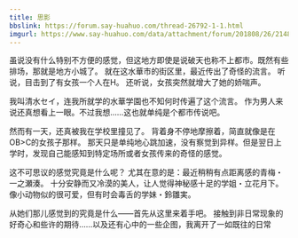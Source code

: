 ```yaml
---
title: 思影
bbslink: https://forum.say-huahuo.com/thread-26792-1-1.html
imgurl: https://www.say-huahuo.com/data/attachment/forum/201808/26/214848r1rq1pi5ibir9bpm.jpg
---
```


虽说没有什么特别不方便的感觉，但这地方即使是说破天也称不上都市。既然有些排场，那就是地方小城了。
就在这水華市的街区里，最近传出了奇怪的流言。
听说，目击到了有女孩一个人在H。
还听说，女孩突然就增大了她的娇喘声。
 
我叫清水セイ，连我所就学的水華学園也不知何时传遍了这个流言。
作为男人来说还真想看上一眼。不过我想……这也就单纯是个都市传说吧。
 
然而有一天，还真被我在学校里撞见了。
背着身不停地摩擦着，简直就像是在OB&gt;C的女孩子那样。
那天只是单纯地心跳加速，没有察觉到异样。但是翌日上学时，发现自己能感知到特定场所或者女孩传来的奇怪的感觉。
 
这不可思议的感觉究竟是什么呢？
尤其在意的是：最近稍稍有点距离感的青梅・一之瀬湊。
十分安静而又冷漠的美人，让人觉得神秘感十足的学姐・立花月下。
像小动物似的很可爱，但有时会毒舌的学妹・鈴雛実。
 
从她们那儿感觉到的究竟是什么——首先从这里来着手吧。
接触到非日常现象的好奇心和些许的期待……以及还有心中的一些企图，我离开了一如既往的日常<!--more-->
